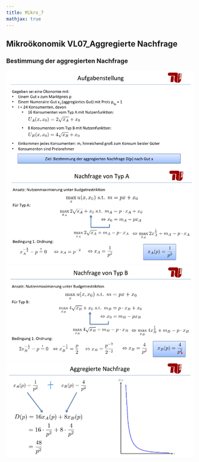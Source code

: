```yaml
---
title: Mikro_7
mathjax: true
---
```

## Mikroökonomik VL07_Aggregierte Nachfrage

### Bestimmung der aggregierten Nachfrage
![](./images/20230205120910.png)  
![](./images/20230205121013.png)  
![](./images/20230205121041.png)  
![](./images/20230205121105.png)  